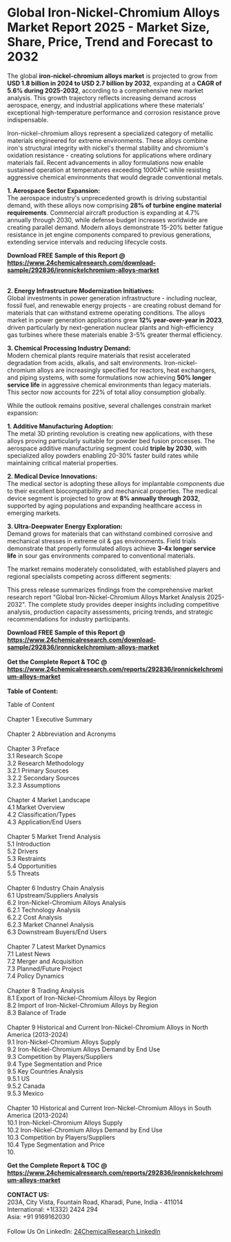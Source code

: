 <h1>Global Iron-Nickel-Chromium Alloys Market Report 2025 - Market Size, Share, Price, Trend and Forecast to 2032</h1><p>The global <strong>iron-nickel-chromium alloys market</strong> is projected to grow from <strong>USD 1.8 billion in 2024 to USD 2.7 billion by 2032</strong>, expanding at a <strong>CAGR of 5.6% during 2025-2032</strong>, according to a comprehensive new market analysis. This growth trajectory reflects increasing demand across aerospace, energy, and industrial applications where these materials' exceptional high-temperature performance and corrosion resistance prove indispensable.</p><p>Iron-nickel-chromium alloys represent a specialized category of metallic materials engineered for extreme environments. These alloys combine iron's structural integrity with nickel's thermal stability and chromium's oxidation resistance - creating solutions for applications where ordinary materials fail. Recent advancements in alloy formulations now enable sustained operation at temperatures exceeding 1000Â°C while resisting aggressive chemical environments that would degrade conventional metals.</p><p><strong>1. Aerospace Sector Expansion:</strong><br>
The aerospace industry's unprecedented growth is driving substantial demand, with these alloys now comprising <strong>28% of turbine engine material requirements</strong>. Commercial aircraft production is expanding at 4.7% annually through 2030, while defense budget increases worldwide are creating parallel demand. Modern alloys demonstrate 15-20% better fatigue resistance in jet engine components compared to previous generations, extending service intervals and reducing lifecycle costs.</p><div><b>Download FREE Sample of this Report @ 
            <a href="https://www.24chemicalresearch.com/download-sample/292836/ironnickelchromium-alloys-market">
            https://www.24chemicalresearch.com/download-sample/292836/ironnickelchromium-alloys-market</a></b></div><br><p><strong>2. Energy Infrastructure Modernization Initiatives:</strong><br>
Global investments in power generation infrastructure - including nuclear, fossil fuel, and renewable energy projects - are creating robust demand for materials that can withstand extreme operating conditions. The alloys market in power generation applications grew <strong>12% year-over-year in 2023</strong>, driven particularly by next-generation nuclear plants and high-efficiency gas turbines where these materials enable 3-5% greater thermal efficiency.</p><p><strong>3. Chemical Processing Industry Demand:</strong><br>
Modern chemical plants require materials that resist accelerated degradation from acids, alkalis, and salt environments. Iron-nickel-chromium alloys are increasingly specified for reactors, heat exchangers, and piping systems, with some formulations now achieving <strong>50% longer service life</strong> in aggressive chemical environments than legacy materials. This sector now accounts for 22% of total alloy consumption globally.</p><p>While the outlook remains positive, several challenges constrain market expansion:</p><p><strong>1. Additive Manufacturing Adoption:</strong><br>
The metal 3D printing revolution is creating new applications, with these alloys proving particularly suitable for powder bed fusion processes. The aerospace additive manufacturing segment could <strong>triple by 2030</strong>, with specialized alloy powders enabling 20-30% faster build rates while maintaining critical material properties.</p><p><strong>2. Medical Device Innovations:</strong><br>
The medical sector is adopting these alloys for implantable components due to their excellent biocompatibility and mechanical properties. The medical device segment is projected to grow at <strong>8% annually through 2032</strong>, supported by aging populations and expanding healthcare access in emerging markets.</p><p><strong>3. Ultra-Deepwater Energy Exploration:</strong><br>
Demand grows for materials that can withstand combined corrosive and mechanical stresses in extreme oil &amp; gas environments. Field trials demonstrate that properly formulated alloys achieve <strong>3-4x longer service life</strong> in sour gas environments compared to conventional materials.</p><p>The market remains moderately consolidated, with established players and regional specialists competing across different segments:</p><p>This press release summarizes findings from the comprehensive market research report "Global Iron-Nickel-Chromium Alloys Market Analysis 2025-2032". The complete study provides deeper insights including competitive analysis, production capacity assessments, pricing trends, and strategic recommendations for industry participants.</p><div><b>Download FREE Sample of this Report @ 
            <a href="https://www.24chemicalresearch.com/download-sample/292836/ironnickelchromium-alloys-market">
            https://www.24chemicalresearch.com/download-sample/292836/ironnickelchromium-alloys-market</a></b></div><br><div><b>Get the Complete Report & TOC @ 
            <a href="https://www.24chemicalresearch.com/reports/292836/ironnickelchromium-alloys-market">
            https://www.24chemicalresearch.com/reports/292836/ironnickelchromium-alloys-market</a></b></div><br>
            <b>Table of Content:</b><p>Table of Content<br />
<br />
Chapter 1 Executive Summary<br />
<br />
Chapter 2 Abbreviation and Acronyms<br />
<br />
Chapter 3 Preface<br />
3.1 Research Scope<br />
3.2 Research Methodology<br />
  3.2.1 Primary Sources<br />
  3.2.2 Secondary Sources<br />
  3.2.3 Assumptions<br />
		<br />
Chapter 4 Market Landscape<br />
4.1 Market Overview<br />
4.2 Classification/Types<br />
4.3 Application/End Users<br />
<br />
Chapter 5 Market Trend Analysis <br />
5.1 Introduction<br />
5.2 Drivers<br />
5.3 Restraints<br />
5.4 Opportunities<br />
5.5 Threats<br />
<br />
Chapter 6 Industry Chain Analysis<br />
6.1 Upstream/Suppliers Analysis<br />
6.2 Iron-Nickel-Chromium Alloys Analysis<br />
  6.2.1 Technology Analysis<br />
  6.2.2 Cost Analysis<br />
  6.2.3 Market Channel Analysis<br />
6.3 Downstream Buyers/End Users<br />
<br />
Chapter 7 Latest Market Dynamics<br />
7.1 Latest News<br />
7.2 Merger and Acquisition<br />
7.3 Planned/Future Project<br />
7.4 Policy Dynamics<br />
<br />
Chapter 8 Trading Analysis<br />
8.1 Export of Iron-Nickel-Chromium Alloys by Region<br />
8.2 Import of Iron-Nickel-Chromium Alloys by Region<br />
8.3 Balance of Trade<br />
<br />
Chapter 9 Historical and Current Iron-Nickel-Chromium Alloys in North America (2013-2024)<br />
9.1 Iron-Nickel-Chromium Alloys Supply <br />
9.2 Iron-Nickel-Chromium Alloys Demand by End Use<br />
9.3 Competition by Players/Suppliers<br />
9.4 Type Segmentation and Price<br />
9.5 Key Countries Analysis<br />
  9.5.1 US<br />
  9.5.2 Canada<br />
  9.5.3 Mexico<br />
<br />
Chapter 10 Historical and Current Iron-Nickel-Chromium Alloys in South America (2013-2024)<br />
10.1 Iron-Nickel-Chromium Alloys Supply <br />
10.2 Iron-Nickel-Chromium Alloys Demand by End Use<br />
10.3 Competition by Players/Suppliers<br />
10.4 Type Segmentation and Price<br />
10.</p><div><b>Get the Complete Report & TOC @ 
            <a href="https://www.24chemicalresearch.com/reports/292836/ironnickelchromium-alloys-market">
            https://www.24chemicalresearch.com/reports/292836/ironnickelchromium-alloys-market</a></b></div><br><b>CONTACT US:</b><br>
            203A, City Vista, Fountain Road, Kharadi, Pune, India - 411014<br>
            International: +1(332) 2424 294<br>
            Asia: +91 9169162030 <br><br>
            Follow Us On LinkedIn: <a href="https://www.linkedin.com/company/24chemicalresearch/">24ChemicalResearch LinkedIn</a>